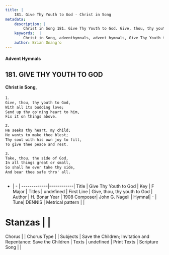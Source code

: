 ```yaml
---
title: |
    181. Give Thy Youth to God - Christ in Song
metadata:
    description: |
        Christ in Song 181. Give Thy Youth to God. Give, thou, thy youth to God, With all its budding love; Send up thy op'ning heart to him, Fix it on things above.
    keywords:  |
        Christ in Song, adventhymnals, advent hymnals, Give Thy Youth to God, Give, thou, thy youth to God. 
    author: Brian Onang'o
---
```


#### Advent Hymnals
## 181. GIVE THY YOUTH TO GOD
####  Christ in Song,

```txt
1.
Give, thou, thy youth to God,
With all its budding love;
Send up thy op'ning heart to him,
Fix it on things above.

2.
He seeks thy heart, my child;
He wants to make thee blest;
Thy soul with his own joy to fill,
To give thee peace and rest.

3.
Take, thou, the side of God,
In all things great or small,
So shall he ever take thy side,
And bear thee safe thro' all.



```

- |   -  |
-------------|------------|
Title | Give Thy Youth to God |
Key | F Major |
Titles | undefined |
First Line | Give, thou, thy youth to God |
Author | H. Bonar
Year | 1908
Composer| John G. Nageli |
Hymnal|  - |
Tune| DENNIS |
Metrical pattern | |
# Stanzas |  |
Chorus |  |
Chorus Type |  |
Subjects | Save the Children; Invitation and Repentance: Save the Children |
Texts | undefined |
Print Texts | 
Scripture Song |  |
    
